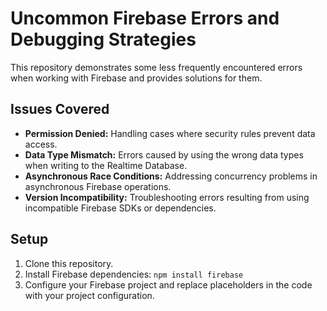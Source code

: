 # Uncommon Firebase Errors and Debugging Strategies
This repository demonstrates some less frequently encountered errors when working with Firebase and provides solutions for them.

## Issues Covered

* **Permission Denied:** Handling cases where security rules prevent data access.
* **Data Type Mismatch:**  Errors caused by using the wrong data types when writing to the Realtime Database.
* **Asynchronous Race Conditions:**  Addressing concurrency problems in asynchronous Firebase operations.
* **Version Incompatibility:**  Troubleshooting errors resulting from using incompatible Firebase SDKs or dependencies.

## Setup

1. Clone this repository.
2. Install Firebase dependencies: `npm install firebase`
3. Configure your Firebase project and replace placeholders in the code with your project configuration.
